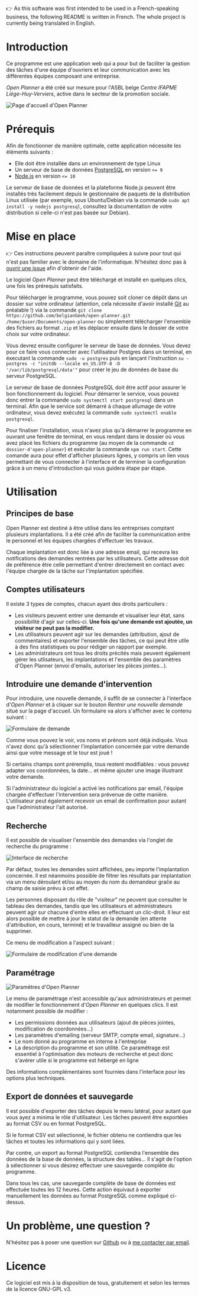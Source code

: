 :point_right: As this software was first intended to be used in a French-speaking business, the following README is written in French. The whole project is currently being translated in English.

# Introduction

Ce programme est une application web qui a pour but de faciliter la gestion des tâches d'une équipe d'ouvriers et leur communication avec les différentes équipes composant une entreprise.

_Open Planner_ a été créé sur mesure pour l'ASBL belge _Centre IFAPME Liège-Huy-Verviers_, active dans le secteur de la promotion sociale.

![Page d'accueil d'_Open Planner_](https://raw.githubusercontent.com/belgianGeek/open-planner/backend-dev/screenshots/home.png)

# Prérequis

Afin de fonctionner de manière optimale, cette application nécessite les éléments suivants :

- Elle doit être installée dans un environnement de type Linux
- Un serveur de base de données [PostgreSQL](https://www.postgresql.org) en version `<= 9`
- [Node.js](https://nodejs.org) en version `<= 10`

Le serveur de base de données et la plateforme Node.js peuvent être installés très facilement depuis le gestionnaire de paquets de la distribution Linux utilisée (par exemple, sous Ubuntu/Debian via la commande `sudo apt install -y nodejs postgresql`, consultez la documentation de votre distribution si celle-ci n'est pas basée sur Debian).

# Mise en place

:point_right: Ces instructions peuvent paraître compliquées à suivre pour tout qui n'est pas familier avec le domaine de l'informatique. N'hésitez donc pas à [ouvrir une issue](https://github.com/belgianGeek/open-planner/issues/new) afin d'obtenir de l'aide.

Le logiciel _Open Planner_ peut être téléchargé et installé en quelques clics, une fois les prérequis satisfaits.

Pour télécharger le programme, vous pouvez soit cloner ce dépôt dans un dossier sur votre ordinateur (attention, cela nécessite d'avoir installé [Git](https://git-scm.com/) au préalable !) via la commande `git clone https://github.com/belgianGeek/open-planner.git /home/$user/Documents/open-planner` ou simplement télécharger l'ensemble des fichiers au format `.zip` et les déplacer ensuite dans le dossier de votre choix sur votre ordinateur.

Vous devrez ensuite configurer le serveur de base de données. Vous devez pour ce faire vous connecter avec l'utilisateur Postgres dans un terminal, en éxecutant la commande `sudo -u postgres` puis en lançant l'instruction `su - postgres -c "initdb --locale en_US.UTF-8 -D '/var/lib/postgresql/data'"` pour créer le jeu de données de base du serveur PostgreSQL.

Le serveur de base de données PostgreSQL doit être actif pour assurer le bon fonctionnement du logiciel. Pour démarrer le service, vous pouvez donc entrer la commande `sudo systemctl start postgresql` dans un terminal. Afin que le service soit démarré à chaque allumage de votre ordinateur, vous devez exécutez la commande `sudo systemctl enable postgresql`.

Pour finaliser l'installation, vous n'avez plus qu'à démarrer le programme en ouvrant une fenêtre de terminal, en vous rendant dans le dossier où vous avez placé les fichiers du programme (au moyen de la commande `cd dossier-d'open-planner`) et exécuter la commande `npm run start`. Cette comande aura pour effet d'afficher plusieurs lignes, y compris un lien vous permettant de vous connecter à l'interface et de terminer la configuration grâce à un menu d'introduction qui vous guidera étape par étape.

# Utilisation

## Principes de base

Open Planner est destiné à être utilisé dans les entreprises comptant plusieurs implantations. Il a été créé afin de faciliter la communication entre le personnel et les équipes chargées d'effectuer les travaux.

Chaque implantation est donc liée à une adresse email, qui recevra les notifications des demandes rentrées par les utilisateurs. Cette adresse doit de préférence être celle permettant d'entrer directement en contact avec l'équipe chargée de la tâche sur l'implantation spécifiée.

## Comptes utilisateurs

Il existe 3 types de comptes, chacun ayant des droits particuliers :

- Les visiteurs peuvent entrer une demande et visualiser leur état, sans possibilité d'agir sur celles-ci. **Une fois qu'une demande est ajoutée, un visiteur ne peut pas la modifier.**
- Les utilisateurs peuvent agir sur les demandes (attribution, ajout de commentaires) et exporter l'ensemble des tâches, ce qui peut être utile à des fins statistiques ou pour rédiger un rapport par exemple.
- Les administrateurs ont tous les droits précités mais peuvent également gérer les utlisateurs, les implantations et l'ensemble des paramètres d'Open Planner (envoi d'emails, autoriser les pièces jointes...).

## Introduire une demande d'intervention

Pour introduire, une nouvelle demande, il suffit de se connecter à l'interface d'_Open Planner_ et à cliquer sur le bouton _Rentrer une nouvelle demande_ situé sur la page d'accueil. Un formulaire va alors s'afficher avec le contenu suivant :

![Formulaire de demande](screenshots/in-request.png)

Comme vous pouvez le voir, vos noms et prénom sont déjà indiqués. Vous n'avez donc qu'à sélectionner l'implantation concernée par votre demande ainsi que votre message et le tour est joué !

Si certains champs sont préremplis, tous restent modifiables : vous pouvez adapter vos coordonnées, la date... et même ajouter une image illustrant votre demande.

Si l'administrateur du logiciel a activé les notifications par email, l'équipe chargée d'effectuer l'intervention sera prévenue de cette manière. L'utilisateur peut également recevoir un email de confirmation pour autant que l'administrateur l'ait autorisé.

## Recherche

Il est possible de visualiser l'ensemble des demandes via l'onglet de recherche du programme :

![Interface de recherche](screenshots/search.png)

Par défaut, toutes les demandes soint affichées, peu importe l'implantation concernée. Il est néanmoins possible de filtrer les résultats par implantation via un menu déroulant et/ou au moyen du nom du demandeur graĉe au champ de saisie prévu à cet effet.

Les personnes disposant du rôle de "visiteur" ne peuvent que consulter le tableau des demandes, tandis que les utilisateurs et administrateurs peuvent agir sur chacune d'entre elles en effectuant un clic-droit. Il leur est alors possible de mettre à jour le statut de la demande (en attente d'attribution, en cours, terminé) et le travailleur assigné ou bien de la supprimer.

Ce menu de modification a l'aspect suivant :

![Formulaire de modification d'une demande](screenshots/request-modification.png)

## Paramétrage

![Paramètres d'Open Planner](screenshots/settings.png)

Le menu de paramétrage n'est accessible qu'aux administrateurs et permet de modifier le fonctionnement d'_Open Planner_ en quelques clics. Il est notamment possible de modifier :

- Les permissions données aux utilisateurs (ajout de pièces jointes, modification de coordonnées...)
- Les paramètres d'emailing (serveur SMTP, compte email, signature...)
- Le nom donné au programme en interne à l'entreprise
- La description du programme et son utilité. Ce paramétrage est essentiel à l'optimisation des moteurs de recherche et peut donc s'avérer utile si le programme est hébergé en ligne

Des informations complémentaires sont fournies dans l'interface pour les options plus techniques.

## Export de données et sauvegarde

Il est possible d'exporter des tâches depuis le menu latéral, pour autant que vous ayez a minima le rôle d'utilisateur. Les tâches peuvent être exportées au format CSV ou en format PostgreSQL.

Si le format CSV est sélectionné, le fichier obtenu ne contiendra que les tâches et toutes les informations qui y sont liées.

Par contre, un export au format PostgreSQL contiendra l'ensemble des données de la base de données, la structure des tables... Il s'agit de l'option à sélectionner si vous désirez effectuer une sauvegarde complète du programme.

Dans tous les cas, une sauvegarde complète de base de données est effectuée toutes les 12 heures. Cette action équivaut à exporter manuellement les données au format PostgreSQL comme expliqué ci-dessus.

# Un problème, une question ?

N'hésitez pas à poser une question sur [Github](https://github.com/belgianGeek/open-planner/issues/new) ou à [me contacter par email](mailto:max@maxvdw.ovh).

# Licence

Ce logiciel est mis à la disposition de tous, gratuitement et selon les termes de la licence GNU-GPL v3.
